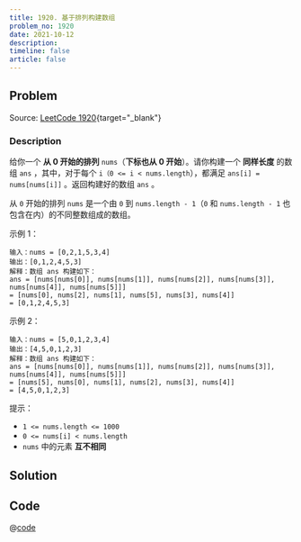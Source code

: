 ```yaml
---
title: 1920. 基于排列构建数组
problem_no: 1920
date: 2021-10-12
description: 
timeline: false
article: false
---
```


<!-- Description. -->

<!-- more -->

## Problem

Source: [LeetCode 1920](https://leetcode-cn.com/problems/build-array-from-permutation/){target="_blank"}

### Description

给你一个 **从 0 开始的排列** `nums`（**下标也从 0 开始**）。请你构建一个 **同样长度** 的数组 `ans` ，其中，对于每个 `i（0 <= i < nums.length`），都满足 `ans[i] = nums[nums[i]]` 。返回构建好的数组 `ans` 。

从 `0` 开始的排列 `nums` 是一个由 `0` 到 `nums.length - 1`（`0` 和 `nums.length - 1` 也包含在内）的不同整数组成的数组。

示例 1：

```text
输入：nums = [0,2,1,5,3,4]
输出：[0,1,2,4,5,3]
解释：数组 ans 构建如下：
ans = [nums[nums[0]], nums[nums[1]], nums[nums[2]], nums[nums[3]], nums[nums[4]], nums[nums[5]]]
= [nums[0], nums[2], nums[1], nums[5], nums[3], nums[4]]
= [0,1,2,4,5,3]
```

示例 2：

```text
输入：nums = [5,0,1,2,3,4]
输出：[4,5,0,1,2,3]
解释：数组 ans 构建如下：
ans = [nums[nums[0]], nums[nums[1]], nums[nums[2]], nums[nums[3]], nums[nums[4]], nums[nums[5]]]
= [nums[5], nums[0], nums[1], nums[2], nums[3], nums[4]]
= [4,5,0,1,2,3]
```

提示：

- `1 <= nums.length <= 1000`
- `0 <= nums[i] < nums.length`
- `nums` 中的元素 **互不相同**

## Solution

## Code

@[code](../../../../algorithm/code/leet-code/1920-main.cpp)
